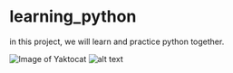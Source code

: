 # learning_python

in this project, we will learn and practice python together.



![Image of Yaktocat](https://octodex.github.com/images/yaktocat.png)
![alt text](https://images.app.goo.gl/J381PjkuBDBXhizQ7)
